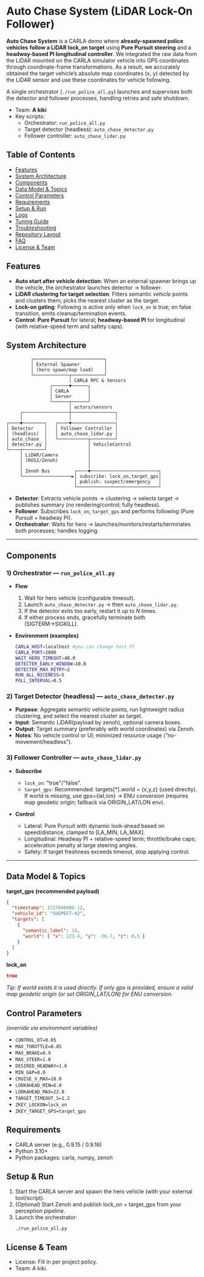 # Auto Chase System (LiDAR Lock-On Follower)

**Auto Chase System** is a CARLA demo where **already-spawned police vehicles** **follow a LiDAR lock_on target** using **Pure Pursuit steering** and a **headway-based PI longitudinal controller**.
We integrated the raw data from the LiDAR mounted on the CARLA simulator vehicle into GPS coordinates through coordinate-frame transformations. As a result, we accurately obtained the target vehicle’s absolute map coordinates (x, y) detected by the LiDAR sensor and use these coordinates for vehicle following.

A single orchestrator (`./run_police_all.py`) launches and supervises both the detector and follower processes, handling retries and safe shutdown.

- Team: **A kiki**
- Key scripts:
  - Orchestrator: `run_police_all.py`
  - Target detector (headless): `auto_chase_detecter.py`
  - Follower controller: `auto_chase_lidar.py`


## Table of Contents

- [Features](#features)
- [System Architecture](#system-architecture)
- [Components](#components)
- [Data Model & Topics](#data-model--topics)
- [Control Parameters](#control-parameters)
- [Requirements](#requirements)
- [Setup & Run](#setup--run)
- [Logs](#logs)
- [Tuning Guide](#tuning-guide)
- [Troubleshooting](#troubleshooting)
- [Repository Layout](#repository-layout)
- [FAQ](#faq)
- [License & Team](#license--team)



## Features

- **Auto start after vehicle detection**: When an external spawner brings up the vehicle, the orchestrator launches detector → follower.
- **LiDAR clustering for target selection**: Filters semantic *vehicle* points and clusters them; picks the nearest cluster as the target.
- **Lock-on gating**: Following is active only when `lock_on` is true; on false transition, emits cleanup/termination events.
- **Control**: **Pure Pursuit** for lateral; **headway-based PI** for longitudinal (with relative-speed term and safety caps).



## System Architecture

```
         ┌──────────────────────────┐
         │ External Spawner         │
         │ (hero spawn/map load)    │
         └─────────────┬────────────┘
                       │ CARLA RPC & Sensors
                ┌──────▼──────┐
                │ CARLA       │
                │ Server      │
                └──────┬──────┘
                       │ actors/sensors
     ┌─────────────────┼────────────────┐
     │                 │                │ 
┌────▼────────┐   ┌────▼────────────────┐
│ Detector    │   │ Follower Controller │
│ (headless)  │   │ auto_chase_lidar.py │
│ auto_chase_ │   └───────────┬─────────┘
│ detecter.py │               │ VehicleControl
└────┬────────┘               │
     │ LiDAR/Camera           │
     │ (ROS2/Zenoh)           │
     │                        │
     │ Zenoh Bus         ┌────▼─────────────────────────┐
     └──────────────────►│ subscribe: lock_on,target_gps│
                         │ publish: suspect/emergency   │
                         └──────────────────────────────┘
```

- **Detector**: Extracts vehicle points → clustering → selects target → publishes summary (no rendering/control; fully headless).
- **Follower**: Subscribes `lock_on`, `target_gps` and performs following (Pure Pursuit + headway PI).
- **Orchestrator**: Waits for hero → launches/monitors/restarts/terminates both processes; handles logging.

---

## Components

### 1) Orchestrator — `run_police_all.py`

- **Flow**
  1. Wait for hero vehicle (configurable timeout).
  2. Launch `auto_chase_detecter.py` → then `auto_chase_lidar.py`.
  3. If the detector exits too early, restart it up to *N* times.
  4. If either process ends, gracefully terminate both (SIGTERM→SIGKILL).

- **Environment (examples)**
  ```bash
  CARLA_HOST=localhost #you can change host PC
  CARLA_PORT=2000
  WAIT_HERO_TIMEOUT=40.0
  DETECTER_EARLY_WINDOW=10.0
  DETECTER_MAX_RETRY=2
  RUN_ALL_NICENESS=5
  POLL_INTERVAL=0.5
  ```

### 2) Target Detector (headless) — `auto_chase_detecter.py`

- **Purpose**: Aggregate semantic vehicle points, run lightweight radius clustering, and select the nearest cluster as target.
- **Input**: Semantic LiDAR(payload by zenoh), optional camera boxes.
- **Output**: Target summary (preferably with world coordinates) via Zenoh.
- **Notes**: No vehicle control or UI; minimized resource usage (“no-movement/headless”).

### 3) Follower Controller — `auto_chase_lidar.py`

- **Subscribe**
  - `lock_on`: "true"/"false".
  - `target_gps`: Recommended: targets[*].world = {x,y,z} (used directly). If world is missing, use gps={lat,lon} → ENU conversion (requires map geodetic origin; fallback via ORIGIN_LAT/LON env).

- **Control**
  - Lateral: Pure Pursuit with dynamic look-ahead based on speed/distance, clamped to [LA_MIN, LA_MAX].
  - Longitudinal: Headway PI + relative-speed term; throttle/brake caps; acceleration penalty at large steering angles.
  - Safety: If target freshness exceeds timeout, stop applying control.

---

## Data Model & Topics

**target_gps (recommended payload)**
```json
{
  "timestamp": 1727840000.12,
  "vehicle_id": "SUSPECT-42",
  "targets": [
    {
      "semantic_label": 14,
      "world": { "x": 123.4, "y": -56.7, "z": 0.5 }
    }
  ]
}
```

**lock_on**
```json
true
```

*Tip: If world exists it is used directly. If only gps is provided, ensure a valid map geodetic origin (or set ORIGIN_LAT/LON) for ENU conversion.*


## Control Parameters

*(override via environment variables)*
- `CONTROL_DT=0.05`
- `MAX_THROTTLE=0.85`
- `MAX_BRAKE=0.9`
- `MAX_STEER=1.0`
- `DESIRED_HEADWAY=1.6`
- `MIN_GAP=8.0`
- `CRUISE_V_MAX=18.0`
- `LOOKAHEAD_MIN=6.0`
- `LOOKAHEAD_MAX=22.0`
- `TARGET_TIMEOUT_S=1.2`
- `ZKEY_LOCKON=lock_on`
- `ZKEY_TARGET_GPS=target_gps`


## Requirements

- CARLA server (e.g., 0.9.15 / 0.9.16)
- Python 3.10+
- Python packages: carla, numpy, zenoh 


## Setup & Run

1. Start the CARLA server and spawn the hero vehicle (with your external tool/script).
2. (Optional) Start Zenoh and publish lock_on + target_gps from your perception pipeline.
3. Launch the orchestrator:
   ```bash
   ./run_police_all.py
   ```


## License & Team

- License: Fill in per project policy.
- Team: A kiki.
